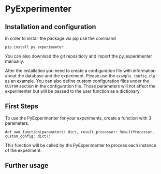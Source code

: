 # PyExperimenter

## Installation and configuration
In order to install the package via pip use the command
```
pip install py_experimenter
```
You can also download the git repositiory and import the py_experimenter manually.

After the installation you need to create a configuration file with information about the database and the experiment.
Please use the `example_config.clg` as an example. You can also define custom configuration filds under the
`CUSTOM` section in the configuration file. Those parameters will not affect the experimenter but will be passed
to the user function as a dictionary.

## First Steps
To use the PyExperimenter for your experiments, create a function with 3 parameters.
```
def own_function(parameters: dict, result_processor: ResultProcessor, custom_config: dict):
```
This function will be called by the PyExperimenter to process each instance of the experiment.

## Further usage